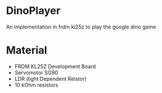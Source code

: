 # DinoPlayer
An implementation in frdm kl25z to play the google dino game
# Material
- FRDM KL25Z Development Board
- Servomotor SG90
- LDR (light Dependent Reistor)
- 10 kOhm resistors
